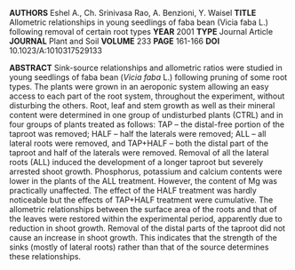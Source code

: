 **AUTHORS** Eshel A., Ch. Srinivasa Rao, A. Benzioni, Y. Waisel
**TITLE** Allometric relationships in young seedlings of faba bean (Vicia faba L.) following removal of certain root types
**YEAR** 2001
**TYPE** Journal Article
**JOURNAL** Plant and Soil
**VOLUME** 233
**PAGE** 161-166
**DOI** 10.1023/A:1010317529133

**ABSTRACT**
Sink-source relationships and allometric ratios were studied in young seedlings of faba bean (_Vicia faba_ L.) following pruning of some root types. The plants were grown in an aeroponic system allowing an easy access to each part of the root system, throughout the experiment, without disturbing the others. Root, leaf and stem growth as well as their mineral content were determined in one group of undisturbed plants (CTRL) and in four groups of plants treated as follows: TAP – the distal-free portion of the taproot was removed; HALF – half the laterals were removed; ALL – all lateral roots were removed, and TAP+HALF – both the distal part of the taproot and half of the laterals were removed. Removal of all the lateral roots (ALL) induced the development of a longer taproot but severely arrested shoot growth. Phosphorus, potassium and calcium contents were lower in the plants of the ALL treatment. However, the content of Mg was practically unaffected. The effect of the HALF treatment was hardly noticeable but the effects of TAP+HALF treatment were cumulative. The allometric relationships between the surface area of the roots and that of the leaves were restored within the experimental period, apparently due to reduction in shoot growth. Removal of the distal parts of the taproot did not cause an increase in shoot growth. This indicates that the strength of the sinks (mostly of lateral roots) rather than that of the source determines these relationships.